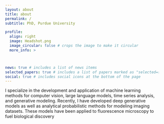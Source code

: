 ```yaml
---
layout: about
title: about
permalink: /
subtitle: PhD, Purdue University

profile:
  align: right
  image: Headshot.png
  image_circular: false # crops the image to make it circular
  more_info: > 



news: true # includes a list of news items
selected_papers: true # includes a list of papers marked as "selected={true}"
social: true # includes social icons at the bottom of the page
---
```


I specialize in the development and application of machine learning methods for computer vision, large language models, time series analysis, and generative modeling. Recently, I have developed deep generative models as well as analytical probabilistic methods for modeling imaging datasets. These models have been applied to fluorescence microscopy to fuel biological discovery


